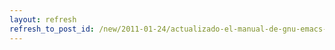 ```yaml
---
layout: refresh
refresh_to_post_id: /new/2011-01-24/actualizado-el-manual-de-gnu-emacs-a-22-2
---
```

